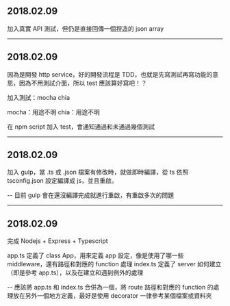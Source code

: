 ## 2018.02.09 

加入真實 API 測試，但仍是直接回傳一個捏造的 json array

---

## 2018.02.09

因為是開發 http service，好的開發流程是 TDD，也就是先寫測試再寫功能的意思，因為不用測試介面，所以 test 應該算好寫吧！？

加入測試：mocha chia

mocha：用途不明
chia：用途不明

在 npm script 加入 test，會通知通過和未通過幾個測試

---

## 2018.02.09

加入 gulp，當 .ts 或 .json 檔案有修改時，就做即時編譯，從 ts 依照 tsconfig.json 設定編譯成 js，並且重啟。

-- 目前 gulp 會在還沒編譯完成就進行重啟，有重啟多次的問題

---

## 2018.02.09

完成 Nodejs + Express + Typescript 

app.ts 定義了 class App，用來定義 app 設定，像是使用了哪一些 middleware，還有路徑和對應的 function 處理
index.ts 定義了 server 如何建立（即是參考 app.ts），以及在建立和遇到例外的處理

-- 應該將 app.ts 和 index.ts 合併為一個，將 route 路徑和對應的 function 的處理放在另外一個地方定義，最好是使用 decorator 一律參考某個檔案或資料夾
